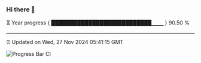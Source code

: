 ### Hi there 👋

⏳ Year progress { ███████████████████████████▁▁▁ } 90.50 %

---

⏰ Updated on Wed, 27 Nov 2024 05:41:15 GMT

![Progress Bar CI](https://github.com/IshwaranRudhara/GIT-ACTION/workflows/Progress%20Bar%20CI/badge.svg)
